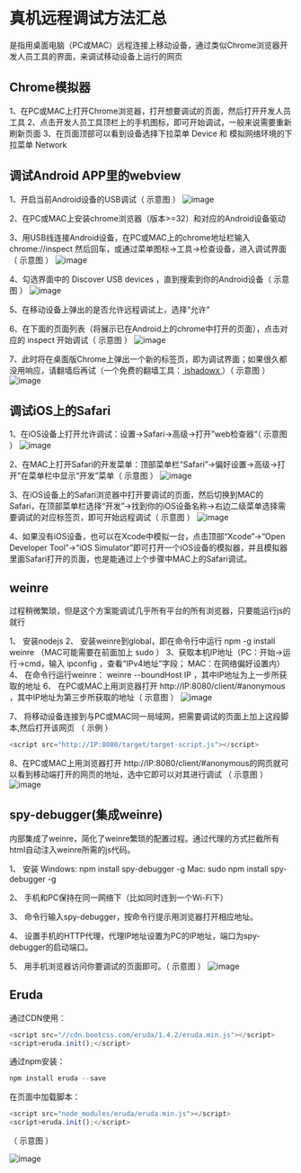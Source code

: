 # 真机远程调试方法汇总
是指用桌面电脑（PC或MAC）远程连接上移动设备，通过类似Chrome浏览器开发人员工具的界面，来调试移动设备上运行的网页

## Chrome模拟器
1、在PC或MAC上打开Chrome浏览器，打开想要调试的页面，然后打开开发人员工具
2、点击开发人员工具顶栏上的手机图标，即可开始调试，一般来说需要重新刷新页面
3、在页面顶部可以看到设备选择下拉菜单 Device 和 模拟网络环境的下拉菜单 Network

## 调试Android APP里的webview
1、开启当前Android设备的USB调试（ 示意图 ）
![image](images/1.jpg)

2、在PC或MAC上安装chrome浏览器（版本>=32）和对应的Android设备驱动

3、用USB线连接Android设备，在PC或MAC上的chrome地址栏输入 chrome://inspect 然后回车，或通过菜单图标→工具→检查设备，进入调试界面（ 示意图 ）
![image](images/2.png)

4、勾选界面中的 Discover USB devices ，直到搜索到你的Android设备（ 示意图 ）
![image](images/3.png)

5、在移动设备上弹出的是否允许远程调试上，选择“允许”

6、在下面的页面列表（将展示已在Android上的chrome中打开的页面），点击对应的 inspect 开始调试（ 示意图 ）
![image](images/4.jpg)

7、此时将在桌面版Chrome上弹出一个新的标签页，即为调试界面；如果很久都没用响应，请翻墙后再试（一个免费的翻墙工具：[ ishadowx ](https://my.ishadowx.net/)）（ 示意图 ）
![image](images/6.jpg)

## 调试iOS上的Safari
1、在iOS设备上打开允许调试：设置→Safari→高级→打开”web检查器“（ 示意图 ）
![image](images/7.png)

2、在MAC上打开Safari的开发菜单：顶部菜单栏“Safari”→偏好设置→高级→打开”在菜单栏中显示“开发”菜单（ 示意图 ）
![image](images/8.png)

3、在iOS设备上的Safari浏览器中打开要调试的页面，然后切换到MAC的Safari，在顶部菜单栏选择“开发”→找到你的iOS设备名称→右边二级菜单选择需要调试的对应标签页，即可开始远程调试（ 示意图 ）
![image](images/9.png)

4、如果没有iOS设备，也可以在Xcode中模拟一台，点击顶部“Xcode”→“Open Developer Tool”→“iOS Simulator”即可打开一个iOS设备的模拟器，并且模拟器里面Safari打开的页面，也是能通过上个步骤中MAC上的Safari调试。

## weinre
过程稍微繁琐，但是这个方案能调试几乎所有平台的所有浏览器，只要能运行js的就行

1、 安装nodejs 
2、 安装weinre到global，即在命令行中运行 npm -g install weinre （MAC可能需要在前面加上 sudo ）
3、获取本机IP地址（PC：开始→运行→cmd，输入 ipconfig ，查看“IPv4地址”字段； MAC：在网络偏好设置内）
4、 在命令行运行weinre： weinre --boundHost IP ，其中IP地址为上一步所获取的地址
6、 在PC或MAC上用浏览器打开 http://IP:8080/client/#anonymous ，其中IP地址为第三步所获取的地址（ 示意图 ）
![image](images/10.png)

7、 将移动设备连接到与PC或MAC同一局域网，把需要调试的页面上加上这段脚本,然后打开该网页 （ 示例 ）
```js
<script src="http://IP:8080/target/target-script.js"></script>
```

8、在PC或MAC上用浏览器打开 http://IP:8080/client/#anonymous的网页就可以看到移动端打开的网页的地址，选中它即可以对其进行调试 （ 示意图 ）
![image](images/11.png)

## spy-debugger(集成weinre)
内部集成了weinre，简化了weinre繁琐的配置过程。通过代理的方式拦截所有html自动注入weinre所需的js代码。

1、 安装
Windows: npm install spy-debugger -g
Mac: sudo npm install spy-debugger -g

2、 手机和PC保持在同一网络下（比如同时连到一个Wi-Fi下）

3、 命令行输入spy-debugger，按命令行提示用浏览器打开相应地址。

4、 设置手机的HTTP代理，代理IP地址设置为PC的IP地址，端口为spy-debugger的启动端口。

5、 用手机浏览器访问你要调试的页面即可。（ 示意图 ）
![image](images/12.png)

## Eruda
通过CDN使用：
```js
<script src="//cdn.bootcss.com/eruda/1.4.2/eruda.min.js"></script>
<script>eruda.init();</script>
```

通过npm安装：
```js
npm install eruda --save
```
在页面中加载脚本：
```js
<script src="node_modules/eruda/eruda.min.js"></script>
<script>eruda.init();</script>
```
（ 示意图 ）

![image](images/15.png)